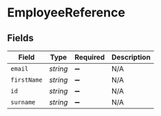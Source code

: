 # EmployeeReference


## Fields

| Field              | Type               | Required           | Description        |
| ------------------ | ------------------ | ------------------ | ------------------ |
| `email`            | *string*           | :heavy_minus_sign: | N/A                |
| `firstName`        | *string*           | :heavy_minus_sign: | N/A                |
| `id`               | *string*           | :heavy_minus_sign: | N/A                |
| `surname`          | *string*           | :heavy_minus_sign: | N/A                |